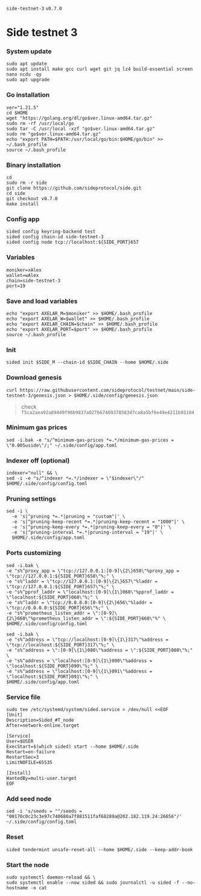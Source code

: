 `side-testnet-3` `v0.7.0`
# Side testnet 3

### System update
```
sudo apt update
sudo apt install make gcc curl wget git jq lz4 build-essential screen nano ncdu -qy
sudo apt upgrade
```

### Go installation
```
ver="1.21.5"
cd $HOME
wget "https://golang.org/dl/go$ver.linux-amd64.tar.gz"
sudo rm -rf /usr/local/go
sudo tar -C /usr/local -xzf "go$ver.linux-amd64.tar.gz"
sudo rm "go$ver.linux-amd64.tar.gz"
echo "export PATH=$PATH:/usr/local/go/bin:$HOME/go/bin" >> ~/.bash_profile
source ~/.bash_profile
```

### Binary installation
```
cd
sudo rm -r side
git clone https://github.com/sideprotocol/side.git
cd side
git checkout v0.7.0
make install
```

### Config app
```
sided config keyring-backend test
sided config chain-id side-testnet-3
sided config node tcp://localhost:${SIDE_PORT}657
```

### Variables
```
moniker=xAlex
wallet=wAlex
chain=side-testnet-3
port=19
```

### Save and load variables
```
echo "export AXELAR_M=$moniker" >> $HOME/.bash_profile
echo "export AXELAR_W=$wallet" >> $HOME/.bash_profile
echo "export AXELAR_CHAIN=$chain" >> $HOME/.bash_profile
echo "export AXELAR_PORT=$port" >> $HOME/.bash_profile
source ~/.bash_profile
```

### Init
```
sided init $SIDE_M --chain-id $SIDE_CHAIN --home $HOME/.side
```

### Download genesis
```
curl https://raw.githubusercontent.com/sideprotocol/testnet/main/side-testnet-3/genesis.json > $HOME/.side/config/genesis.json
```
> check     
> `f5ca2aea92a89449f96b9837a027667409378583d7ca8a5bf6e49e4211b93184`


<!-- ################################################################
### Address book
```

```
################################################################# -->


### Minimum gas prices 
```
sed -i.bak -e "s/^minimum-gas-prices *=.*/minimum-gas-prices = \"0.005uside\"/;" ~/.side/config/app.toml
```

### Indexer off (optional)
```
indexer="null" && \
sed -i -e "s/^indexer *=.*/indexer = \"$indexer\"/" $HOME/.side/config/config.toml
```

### Pruning settings
```
sed -i \
  -e 's|^pruning *=.*|pruning = "custom"|' \
  -e 's|^pruning-keep-recent *=.*|pruning-keep-recent = "1000"|' \
  -e 's|^pruning-keep-every *=.*|pruning-keep-every = "0"|' \
  -e 's|^pruning-interval *=.*|pruning-interval = "19"|' \
  $HOME/.side/config/app.toml
```

### Ports customizing
```
sed -i.bak \
-e "s%^proxy_app = \"tcp://127.0.0.1:[0-9]\{2\}658\"%proxy_app = \"tcp://127.0.0.1:${SIDE_PORT}658\"%;" \
-e "s%^laddr = \"tcp://127.0.0.1:[0-9]\{2\}657\"%laddr = \"tcp://127.0.0.1:${SIDE_PORT}657\"%;" \
-e "s%^pprof_laddr = \"localhost:[0-9]\{1\}060\"%pprof_laddr = \"localhost:${SIDE_PORT}060\"%;" \
-e "s%^laddr = \"tcp://0.0.0.0:[0-9]\{2\}656\"%laddr = \"tcp://0.0.0.0:${SIDE_PORT}656\"%;" \
-e "s%^prometheus_listen_addr = \":[0-9]\{2\}660\"%prometheus_listen_addr = \":${SIDE_PORT}660\"%" \
$HOME/.side/config/config.toml

sed -i.bak \
-e "s%^address = \"tcp://localhost:[0-9]\{1\}317\"%address = \"tcp://localhost:${SIDE_PORT}317\"%;" \
-e "s%^address = \":[0-9]\{1\}080\"%address = \":${SIDE_PORT}080\"%;" \
-e "s%^address = \"localhost:[0-9]\{1\}090\"%address = \"localhost:${SIDE_PORT}090\"%;" \
-e "s%^address = \"localhost:[0-9]\{1\}091\"%address = \"localhost:${SIDE_PORT}091\"%;" \
$HOME/.side/config/app.toml
```

### Service file
```
sudo tee /etc/systemd/system/sided.service > /dev/null <<EOF
[Unit]
Description=Sided_#T_node
After=network-online.target

[Service]
User=$USER
ExecStart=$(which sided) start --home $HOME/.side
Restart=on-failure
RestartSec=3
LimitNOFILE=65535

[Install]
WantedBy=multi-user.target
EOF
```

### Add seed node
```
sed -i 's/seeds = ""/seeds = "00170c0c23c3e97c740680a7f881511faf68289a@202.182.119.24:26656"/' ~/.side/config/config.toml
```

### Reset
```
sided tendermint unsafe-reset-all --home $HOME/.side --keep-addr-book
```

### Start the node
```
sudo systemctl daemon-reload && \
sudo systemctl enable --now sided && sudo journalctl -u sided -f --no-hostname -o cat
```

###
```

```

###
```

```

###
```

```

###
```

```

###
```

```

###
```

```

###
```

```

###
```

```

###
```

```
